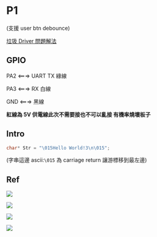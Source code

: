 # P1

(支援 user btn debounce)

[垃圾 Driver 問題解法](https://annhanmovienight.wordpress.com/2016/07/29/prolific-usb-to-serial-comm-port-%E8%A3%9D%E7%BD%AE%E7%84%A1%E6%B3%95%E5%95%9F%E5%8B%95-win10-driver/)

## GPIO

PA2 <===> UART TX 綠線

PA3 <===> RX 白線

GND <===> 黑線

**紅線為 5V 供電線此次不需要接也不可以亂接 有機率燒壞板子**

## Intro

```c
char* Str = "\015Hello World!3\n\015";
```

(字串這邊 ascii:```\015``` 為 carriage return 讓游標移到最左邊)

## Ref

![](https://i.imgur.com/Vdjc99G.png)

![](https://i.imgur.com/ccBd0gi.png)

![](https://i.imgur.com/1WfhiWt.png)

![](https://i.imgur.com/WpkCjnw.png)
